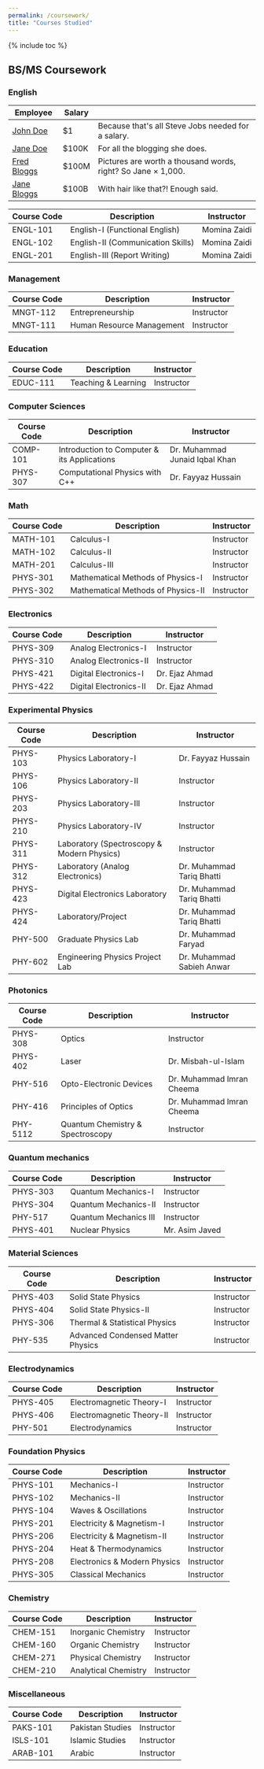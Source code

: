 ```yaml
---
permalink: /coursework/
title: "Courses Studied"
---
```

{% include toc %}



## BS/MS Coursework
###  English
| Employee         | Salary |                                                              |
| --------         | ------ | ------------------------------------------------------------ |
| [John Doe](#)    | $1     | Because that's all Steve Jobs needed for a salary.           |
| [Jane Doe](#)    | $100K  | For all the blogging she does.                               |
| [Fred Bloggs](#) | $100M  | Pictures are worth a thousand words, right? So Jane × 1,000. |
| [Jane Bloggs](#) | $100B  | With hair like that?! Enough said.                           |

  | Course Code | Description |Instructor |
  | -------- | -------- | -------- |
  | ENGL-101 | English-I (Functional English) | Momina Zaidi |
  | ENGL-102 | English-II (Communication Skills) | Momina Zaidi |
  | ENGL-201 | English-III (Report Writing) | Momina Zaidi |

###  Management
  | Course Code | Description |Instructor |
  | -------- | -------- | -------- |
  | MNGT-112 | Entrepreneurship | Instructor |
  | MNGT-111 | Human Resource Management | Instructor |

###  Education
  | Course Code | Description |Instructor |
  | -------- | -------- | -------- |
  | EDUC-111 | Teaching & Learning | Instructor |

###  Computer Sciences
  | Course Code | Description |Instructor |
  | -------- | -------- | -------- |
  | COMP-101 | Introduction to Computer & its Applications | Dr. Muhammad Junaid Iqbal Khan |
  | PHYS-307 | Computational Physics with C++ | Dr. Fayyaz Hussain |

###  Math
| Course Code | Description |Instructor |
| -------- | -------- | -------- |
  | MATH-101 | Calculus-I | Instructor |
  | MATH-102 | Calculus-II | Instructor |
  | MATH-201 | Calculus-III | Instructor |
  | PHYS-301 | Mathematical Methods of Physics-I | Instructor |
  | PHYS-302 | Mathematical Methods of Physics-II | Instructor |

###  Electronics
  | Course Code | Description |Instructor |
  | -------- | -------- | -------- |
  | PHYS-309 | Analog Electronics-I | Instructor |
  | PHYS-310 | Analog Electronics-II | Instructor |
  | PHYS-421 | Digital Electronics-I | 	Dr. Ejaz Ahmad |
  | PHYS-422 | Digital Electronics-II | 	Dr. Ejaz Ahmad |

###  Experimental Physics
  | Course Code | Description |Instructor |
  | -------- | -------- | -------- |
  | PHYS-103 | Physics Laboratory-I | 	Dr. Fayyaz Hussain |
  | PHYS-106 | Physics Laboratory-II | Instructor |
  | PHYS-203 | Physics Laboratory-Ill | Instructor |
  | PHYS-210 | Physics Laboratory-IV | Instructor |
  | PHYS-311 | Laboratory (Spectroscopy & Modern Physics) | Instructor |
  | PHYS-312 | Laboratory (Analog Electronics) | Dr. Muhammad Tariq Bhatti |
  | PHYS-423 | Digital Electronics Laboratory | Dr. Muhammad Tariq Bhatti |
  | PHYS-424 | Laboratory/Project | Dr. Muhammad Tariq Bhatti |
  | PHY-500 | Graduate Physics Lab | Dr. Muhammad Faryad |
  | PHY-602 | Engineering Physics Project Lab | Dr. Muhammad Sabieh Anwar |

### Photonics
  | Course Code | Description |Instructor |
  | -------- | -------- | -------- |
  | PHYS-308 | Optics | Instructor |
  | PHYS-402 | Laser | Dr. Misbah-ul-Islam |
  | PHY-516 | Opto-Electronic Devices | Dr. Muhammad Imran Cheema |
  | PHY-416 | Principles of Optics | Dr. Muhammad Imran Cheema |
  | PHY-5112 | Quantum Chemistry & Spectroscopy | Instructor |

###  Quantum mechanics
  | Course Code | Description |Instructor |
  | -------- | -------- | -------- |
  | PHYS-303 | Quantum Mechanics-I | Instructor |
  | PHYS-304 | Quantum Mechanics-II | Instructor |
  | PHY-517 | Quantum Mechanics III | Instructor |
  | PHYS-401 | Nuclear Physics | Mr. Asim Javed |

### Material Sciences
  | Course Code | Description |Instructor |
  | -------- | -------- | -------- |
  | PHYS-403 | Solid State Physics | Instructor |
  | PHYS-404 | Solid State Physics-II | Instructor |
  | PHYS-306 | Thermal & Statistical Physics | Instructor |
  | PHY-535 | Advanced Condensed Matter Physics | Instructor |

### Electrodynamics
  | Course Code | Description |Instructor |
  | -------- | -------- | -------- |
  | PHYS-405 | Electromagnetic Theory-I | Instructor |
  | PHYS-406 | Electromagnetic Theory-II | Instructor |
  | PHY-501 | Electrodynamics | Instructor |

### Foundation Physics
  | Course Code | Description |Instructor |
  | -------- | -------- | -------- |
  | PHYS-101 | Mechanics-I | Instructor |
  | PHYS-102 | Mechanics-II | Instructor |
  | PHYS-104 | Waves & Oscillations | Instructor |
  | PHYS-201 | Electricity & Magnetism-I | Instructor |
  | PHYS-206 | Electricity & Magnetism-II | Instructor |
  | PHYS-204 | Heat & Thermodynamics | Instructor |
  | PHYS-208 | Electronics & Modern Physics | Instructor |
  | PHYS-305 | Classical Mechanics | Instructor |

###  Chemistry
  | Course Code | Description |Instructor |
  | -------- | -------- | -------- |
  | CHEM-151 | Inorganic Chemistry | Instructor |
  | CHEM-160 | Organic Chemistry | Instructor |
  | CHEM-271 | Physical Chemistry | Instructor |
  | CHEM-210 | Analytical Chemistry | Instructor |

###  Miscellaneous
  | Course Code | Description |Instructor |
  | -------- | -------- | -------- |
  | PAKS-101 | Pakistan Studies | Instructor |
  | ISLS-101 | Islamic Studies | Instructor |
  | ARAB-101 | Arabic | Instructor |
